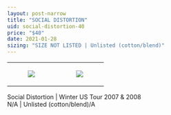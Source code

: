 ```yaml
---
layout: post-narrow
title: "SOCIAL DISTORTION"
uid: social-distortion-40
price: "$40"
date: 2021-01-28
sizing: "SIZE NOT LISTED | Unlisted (cotton/blend)"
---
```




<table style="width:100%;"><tr><td style="vertical-align:top;">
      <figure class="tmblr-full" data-orig-height="2048" data-orig-width="1365" data-orig-src="https://concertshirts.netlify.app/shirts/0359/0359-01.jpg"><img src="https://64.media.tumblr.com/924f9fe9f575aa282678dbd84de87bd2/130a174b97b41ab1-c4/s540x810/078d4da00051ed52ac81ae60fa864394e420aaea.jpg" data-orig-height="2048" data-orig-width="1365" data-orig-src="https://concertshirts.netlify.app/shirts/0359/0359-01.jpg"/></figure></td>
    <td style="vertical-align:top;">
      <figure class="tmblr-full" data-orig-height="2048" data-orig-width="1365" data-orig-src="https://concertshirts.netlify.app/shirts/0359/0359-02.jpg"><img src="https://64.media.tumblr.com/426b26ec7e900de8aa7bdf0ec86739ca/130a174b97b41ab1-57/s540x810/111517257ae075cc82dd6ebb2d8a2d9e364a4b9a.jpg" data-orig-height="2048" data-orig-width="1365" data-orig-src="https://concertshirts.netlify.app/shirts/0359/0359-02.jpg"/></figure></td>
  </tr></table><p>
  Social Distortion | Winter US Tour 2007 &amp; 2008<br/>N/A | Unlisted (cotton/blend)/A
</p>
